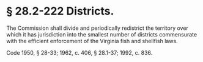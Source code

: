 # § 28.2-222 Districts.

<p>The Commission shall divide and periodically redistrict the territory over which it has jurisdiction into the smallest number of districts commensurate with the efficient enforcement of the Virginia fish and shellfish laws.</p><p>Code 1950, § 28-33; 1962, c. 406, § 28.1-37; 1992, c. 836.</p>